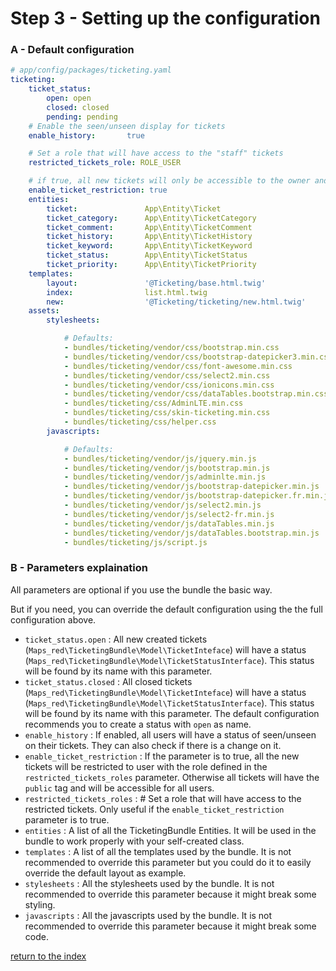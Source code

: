 Step 3 - Setting up the configuration
=====================================

### A - Default configuration

```yaml
# app/config/packages/ticketing.yaml
ticketing:
    ticket_status:
        open: open
        closed: closed
        pending: pending
    # Enable the seen/unseen display for tickets
    enable_history:       true

    # Set a role that will have access to the "staff" tickets
    restricted_tickets_role: ROLE_USER

    # if true, all new tickets will only be accessible to the owner and the restricted_ticket_role. If false, all new tickets will be public
    enable_ticket_restriction: true
    entities:
        ticket:               App\Entity\Ticket
        ticket_category:      App\Entity\TicketCategory
        ticket_comment:       App\Entity\TicketComment
        ticket_history:       App\Entity\TicketHistory
        ticket_keyword:       App\Entity\TicketKeyword
        ticket_status:        App\Entity\TicketStatus
        ticket_priority:      App\Entity\TicketPriority
    templates:
        layout:               '@Ticketing/base.html.twig'
        index:                list.html.twig
        new:                  '@Ticketing/ticketing/new.html.twig'
    assets:
        stylesheets:

            # Defaults:
            - bundles/ticketing/vendor/css/bootstrap.min.css
            - bundles/ticketing/vendor/css/bootstrap-datepicker3.min.css
            - bundles/ticketing/vendor/css/font-awesome.min.css
            - bundles/ticketing/vendor/css/select2.min.css
            - bundles/ticketing/vendor/css/ionicons.min.css
            - bundles/ticketing/vendor/css/dataTables.bootstrap.min.css
            - bundles/ticketing/css/AdminLTE.min.css
            - bundles/ticketing/css/skin-ticketing.min.css
            - bundles/ticketing/css/helper.css
        javascripts:

            # Defaults:
            - bundles/ticketing/vendor/js/jquery.min.js
            - bundles/ticketing/vendor/js/bootstrap.min.js
            - bundles/ticketing/vendor/js/adminlte.min.js
            - bundles/ticketing/vendor/js/bootstrap-datepicker.min.js
            - bundles/ticketing/vendor/js/bootstrap-datepicker.fr.min.js
            - bundles/ticketing/vendor/js/select2.min.js
            - bundles/ticketing/vendor/js/select2-fr.min.js
            - bundles/ticketing/vendor/js/dataTables.min.js
            - bundles/ticketing/vendor/js/dataTables.bootstrap.min.js
            - bundles/ticketing/js/script.js
```

### B - Parameters explaination

All parameters are optional if you use the bundle the basic way.

But if you need, you can override the default configuration using the the full configuration above.

* ``ticket_status.open`` : All new created tickets (``Maps_red\TicketingBundle\Model\TicketInteface``) will have a
status (``Maps_red\TicketingBundle\Model\TicketStatusInterface``). This status will be found by its name with this parameter.
* ``ticket_status.closed`` : All closed tickets (``Maps_red\TicketingBundle\Model\TicketInteface``) will have a
status (``Maps_red\TicketingBundle\Model\TicketStatusInterface``). This status will be found by its name with this parameter.
The default configuration recommends you to create a status with ``open`` as name.
* ``enable_history`` : If enabled, all users will have a status of seen/unseen on their tickets. 
They can also check if there is a change on it.
* ``enable_ticket_restriction`` : If the parameter is to true, all the new tickets will be restricted to user with the 
role defined in the ``restricted_tickets_roles`` parameter. Otherwise all tickets will have the ``public`` tag and will 
be accessible for all users.
* ``restricted_tickets_roles`` :  # Set a role that will have access to the restricted tickets. Only useful if the 
``enable_ticket_restriction`` parameter is to true.
* ``entities`` : A list of all the TicketingBundle Entities. It will be used in the bundle to work properly with your 
self-created class.
* ``templates`` : A list of all the templates used by the bundle. It is not recommended to override this parameter but 
you could do it to easily override the default layout as example.  
* ``stylesheets`` : All the stylesheets used by the bundle. It is not recommended to override this parameter because
it might break some styling.
* ``javascripts`` : All the javascripts used by the bundle. It is not recommended to override this parameter because
it might break some code.


[return to the index](../README.md)